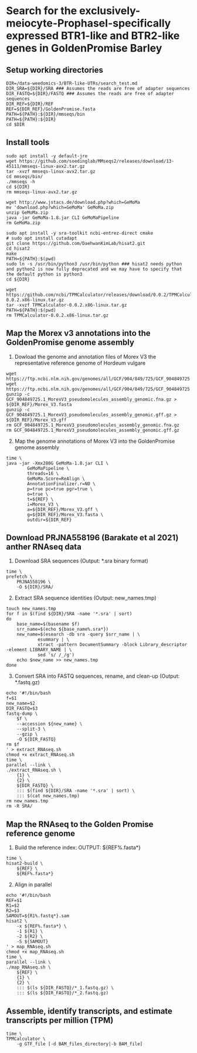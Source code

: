 # Search for the exclusively-meiocyte-ProphaseI-specifically expressed BTR1-like and BTR2-like genes in GoldenPromise Barley

## Setup working directories
```{sh}
DIR=/data-weedomics-3/BTR-like-UTRs/search_test.md
DIR_SRA=${DIR}/SRA ### Assumes the reads are free of adapter sequences
DIR_FASTQ=${DIR}/FASTQ ### Assumes the reads are free of adapter sequences
DIR_REF=${DIR}/REF
REF=${DIR_REF}/GoldenPromise.fasta
PATH=${PATH}:${DIR}/mmseqs/bin
PATH=${PATH}:${DIR}
cd $DIR
```

## Install tools
```{sh}
sudo apt install -y default-jre
wget https://github.com/soedinglab/MMseqs2/releases/download/13-45111/mmseqs-linux-avx2.tar.gz
tar -xvzf mmseqs-linux-avx2.tar.gz
cd mmseqs/bin/
./mmseqs -h
cd ${DIR}
rm mmseqs-linux-avx2.tar.gz

wget http://www.jstacs.de/download.php?which=GeMoMa
mv 'download.php?which=GeMoMa' GeMoMa.zip
unzip GeMoMa.zip
java -jar GeMoMa-1.8.jar CLI GeMoMaPipeline
rm GeMoMa.zip

sudo apt install -y sra-toolkit ncbi-entrez-direct cmake
# sudo apt install cutadapt
git clone https://github.com/DaehwanKimLab/hisat2.git
cd hisat2
make
PATH=${PATH}:$(pwd)
sudo ln -s /usr/bin/python3 /usr/bin/python ### hisat2 needs python and python2 is now fully deprecated and we may have to specify that the default python is python3
cd ${DIR}

wget https://github.com/ncbi/TPMCalculator/releases/download/0.0.2/TPMCalculator-0.0.2.x86-linux.tar.gz
tar -xvzf TPMCalculator-0.0.2.x86-linux.tar.gz
PATH=${PATH}:$(pwd)
rm TPMCalculator-0.0.2.x86-linux.tar.gz
```

## Map the Morex v3 annotations into the GoldenPromise genome assembly
1. Dowload the genome and annotation files of Morex V3 the representative reference genome of Hordeum vulgare
```{sh}
wget https://ftp.ncbi.nlm.nih.gov/genomes/all/GCF/904/849/725/GCF_904849725.1_MorexV3_pseudomolecules_assembly/GCF_904849725.1_MorexV3_pseudomolecules_assembly_genomic.fna.gz
wget https://ftp.ncbi.nlm.nih.gov/genomes/all/GCF/904/849/725/GCF_904849725.1_MorexV3_pseudomolecules_assembly/GCF_904849725.1_MorexV3_pseudomolecules_assembly_genomic.gff.gz
gunzip -c GCF_904849725.1_MorexV3_pseudomolecules_assembly_genomic.fna.gz > ${DIR_REF}/Morex_V3.fasta
gunzip -c GCF_904849725.1_MorexV3_pseudomolecules_assembly_genomic.gff.gz > ${DIR_REF}/Morex_V3.gff
rm GCF_904849725.1_MorexV3_pseudomolecules_assembly_genomic.fna.gz
rm GCF_904849725.1_MorexV3_pseudomolecules_assembly_genomic.gff.gz
```

2. Map the genome annotations of Morex V3 into the GoldenPromise genome assembly
```{sh}
time \
java -jar -Xmx280G GeMoMa-1.8.jar CLI \
        GeMoMaPipeline \
        threads=16 \
        GeMoMa.Score=ReAlign \
        AnnotationFinalizer.r=NO \
        p=true pc=true pgr=true \
        o=true \
        t=${REF} \
        i=Morex_V3 \
        a=${DIR_REF}/Morex_V3.gff \
        g=${DIR_REF}/Morex_V3.fasta \
        outdir=${DIR_REF}
```

## Download PRJNA558196 (Barakate et al 2021) anther RNAseq data
1. Download SRA sequences (Output: *.sra binary format)
```{sh}
time \
prefetch \
    PRJNA558196 \
    -O ${DIR}/SRA/
```

2. Extract SRA sequence identities (Output: new_names.tmp)
```{sh}
touch new_names.tmp
for f in $(find ${DIR}/SRA -name '*.sra' | sort)
do
    base_name=$(basename $f)
    srr_name=$(echo ${base_name%.sra*})
    new_name=$(esearch -db sra -query $srr_name | \
            esummary | \
            xtract -pattern DocumentSummary -block Library_descriptor -element LIBRARY_NAME | \
            sed 's/ /_/g')
    echo $new_name >> new_names.tmp
done
```

3. Convert SRA into FASTQ sequences, rename, and clean-up (Output: *.fastq.gz)
```{sh}
echo '#!/bin/bash
f=$1
new_name=$2
DIR_FASTQ=$3
fastq-dump \
    $f \
    --accession ${new_name} \
    --split-3 \
    --gzip \
    -O ${DIR_FASTQ}
rm $f
' > extract_RNAseq.sh
chmod +x extract_RNAseq.sh
time \
parallel --link \
./extract_RNAseq.sh \
    {1} \
    {2} \
    ${DIR_FASTQ} \
    ::: $(find ${DIR}/SRA -name '*.sra' | sort) \
    ::: $(cat new_names.tmp)
rm new_names.tmp
rm -R SRA/
```

## Map the RNAseq to the Golden Promise reference genome
1. Build the reference index: OUTPUT: ${REF%.fasta*}
```{sh}
time \
hisat2-build \
    ${REF} \
    ${REF%.fasta*}
```

2. Align in parallel
```{sh}
echo '#!/bin/bash
REF=$1
R1=$2
R2=$3
SAMOUT=${R1%.fastq*}.sam
hisat2 \
    -x ${REF%.fasta*} \
    -1 ${R1} \
    -2 ${R2} \
    -S ${SAMOUT}
' > map_RNAseq.sh
chmod +x map_RNAseq.sh
time \
parallel --link \
./map_RNAseq.sh \
    ${REF} \
    {1} \
    {2} \
    ::: $(ls ${DIR_FASTQ}/*_1.fastq.gz) \
    ::: $(ls ${DIR_FASTQ}/*_2.fastq.gz)

```

## Assemble, identify transcripts, and estimate transcripts per million (TPM)
```{sh}
time \
TPMCalculator \
    -g GTF_file [-d BAM_files_directory|-b BAM_file]
```